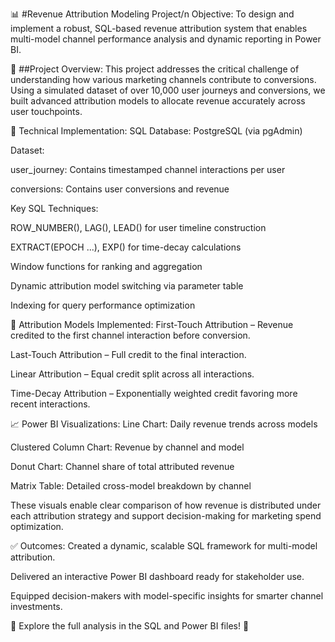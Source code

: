 📊 #Revenue Attribution Modeling Project/n
Objective:
To design and implement a robust, SQL-based revenue attribution system that enables multi-model channel performance analysis and dynamic reporting in Power BI.

🧠 ##Project Overview:
This project addresses the critical challenge of understanding how various marketing channels contribute to conversions. Using a simulated dataset of over 10,000 user journeys and conversions, we built advanced attribution models to allocate revenue accurately across user touchpoints.

🔧 Technical Implementation:
SQL Database: PostgreSQL (via pgAdmin)

Dataset:

user_journey: Contains timestamped channel interactions per user

conversions: Contains user conversions and revenue

Key SQL Techniques:

ROW_NUMBER(), LAG(), LEAD() for user timeline construction

EXTRACT(EPOCH ...), EXP() for time-decay calculations

Window functions for ranking and aggregation

Dynamic attribution model switching via parameter table

Indexing for query performance optimization

🧮 Attribution Models Implemented:
First-Touch Attribution – Revenue credited to the first channel interaction before conversion.

Last-Touch Attribution – Full credit to the final interaction.

Linear Attribution – Equal credit split across all interactions.

Time-Decay Attribution – Exponentially weighted credit favoring more recent interactions.

📈 Power BI Visualizations:
Line Chart: Daily revenue trends across models

Clustered Column Chart: Revenue by channel and model

Donut Chart: Channel share of total attributed revenue

Matrix Table: Detailed cross-model breakdown by channel

These visuals enable clear comparison of how revenue is distributed under each attribution strategy and support decision-making for marketing spend optimization.

✅ Outcomes:
Created a dynamic, scalable SQL framework for multi-model attribution.

Delivered an interactive Power BI dashboard ready for stakeholder use.

Equipped decision-makers with model-specific insights for smarter channel investments.

🔗 Explore the full analysis in the SQL and Power BI files! 🚀
